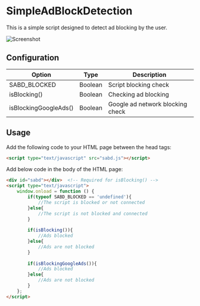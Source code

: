# SimpleAdBlockDetection
This is a simple script designed to detect ad blocking by the user.

![Screenshot](https://i.ibb.co/4pxvN5q/SABD.png)

## Configuration
| Option                | Type    | Description                      |
| --------------------- |:-------:| -------------------------------- |
| SABD_BLOCKED          | Boolean | Script blocking check            |
| isBlocking()          | Boolean | Checking ad blocking             |
| isBlockingGoogleAds() | Boolean | Google ad network blocking check |

## Usage
Add the following code to your HTML page between the head tags:

```html
<script type="text/javascript" src="sabd.js"></script>
```

Add below code in the body of the HTML page:

```html
<div id="sabd"></div>  <!-- Required for isBlocking() -->
<script type="text/javascript">
    window.onload = function () {
        if(typeof SABD_BLOCKED == 'undefined'){
            //The script is blocked or not connected
        }else{
            //The script is not blocked and connected
        }
        
        if(isBlocking()){
            //Ads blocked
        }else{
            //Ads are not blocked
        }
        
        if(isBlockingGoogleAds()){
            //Ads blocked
        }else{
            //Ads are not blocked
        }
    };
</script>
```
